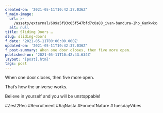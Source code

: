 ```yaml
---
created-on: '2021-05-11T10:42:37.036Z'
f_main-image:
  url: >-
    /assets/external/609a5f93c85f547bfd7c0a80_ivan-bandura-1hp_6ankwkc-unsplash.jpg
  alt: null
title: Sliding Doors …
slug: sliding-doors
f_date: '2021-05-11T00:00:00.000Z'
updated-on: '2021-05-11T10:42:37.036Z'
f_post-summary: When one door closes, then five more open.
published-on: '2021-05-11T10:42:43.634Z'
layout: '[post].html'
tags: post
---
```


When one door closes, then five more open.

That’s how the universe works.

Believe in yourself and you will be unstoppable!

#Zest2Rec #Recruitment #RajNasta #ForceofNature #TuesdayVibes

‍
